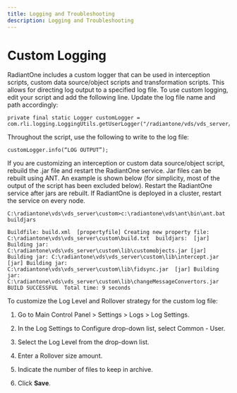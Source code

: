 ```yaml
---
title: Logging and Troubleshooting
description: Logging and Troubleshooting
---
```


# Custom Logging

RadiantOne includes a custom logger that can be used in interception scripts, custom data source/object scripts and transformation scripts. This allows for directing log output to a specified log file. To use custom logging, edit your script and add the following line. Update the log file name and path accordingly:

```
private final static Logger customLogger = com.rli.logging.LoggingUtils.getUserLogger("/radiantone/vds/vds_server/logs/myCustomLog.log");
```

Throughout the script, use the following to write to the log file: 

```
customLogger.info(“LOG OUTPUT”); 
```

If you are customizing an interception or custom data source/object script, rebuild the .jar file and restart the RadiantOne service. Jar files can be rebuilt using ANT. An example is shown below (for simplicity, most of the output of the script has been excluded below). Restart the RadiantOne service after jars are rebuilt. If RadiantOne is deployed in a cluster, restart the service on every node.

```
C:\radiantone\vds\vds_server\custom>c:\radiantone\vds\ant\bin\ant.bat buildjars
```

`Buildfile: build.xml 
[propertyfile] Creating new property file: C:\radiantone\vds\vds_server\custom\build.txt 
buildjars: 
[jar] Building jar: C:\radiantone\vds\vds_server\custom\lib\customobjects.jar
[jar] Building jar: C:\radiantone\vds\vds_server\custom\lib\intercept.jar 
[jar] Building jar: C:\radiantone\vds\vds_server\custom\lib\fidsync.jar 
[jar] Building jar: C:\radiantone\vds\vds_server\custom\lib\changeMessageConvertors.jar 
BUILD SUCCESSFUL 
Total time: 9 seconds`

To customize the Log Level and Rollover strategy for the custom log file:

1.	Go to Main Control Panel > Settings > Logs > Log Settings.

2.	In the Log Settings to Configure drop-down list, select Common - User.

3.	Select the Log Level from the drop-down list.

4.	Enter a Rollover size amount.

5.	Indicate the number of files to keep in archive.

6.	Click **Save**.


